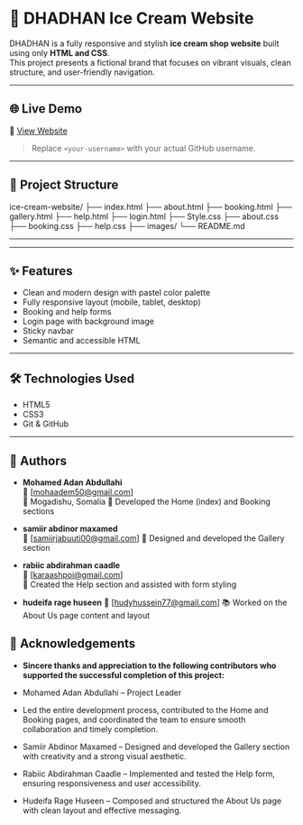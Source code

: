 # 🍨 DHADHAN Ice Cream Website

DHADHAN is a fully responsive and stylish **ice cream shop website** built using only **HTML and CSS**.  
This project presents a fictional brand that focuses on vibrant visuals, clean structure, and user-friendly navigation.

---

## 🌐 Live Demo

🔗 [View Website](https://<your-username>.github.io/ice-cream-website)

> Replace `<your-username>` with your actual GitHub username.

---

## 📂 Project Structure

ice-cream-website/
├── index.html
├── about.html
├── booking.html
├── gallery.html
├── help.html
├── login.html
├── Style.css
├── about.css
├── booking.css
├── help.css
├── images/
└── README.md

---

---

## ✨ Features

- Clean and modern design with pastel color palette  
- Fully responsive layout (mobile, tablet, desktop)  
- Booking and help forms  
- Login page with background image  
- Sticky navbar  
- Semantic and accessible HTML  

---

## 🛠 Technologies Used

- HTML5  
- CSS3  
- Git & GitHub  

---

## 👥 Authors

- **Mohamed Adan Abdullahi**  
  📧 [mohaadem50@gmail.com]  
  📍 Mogadishu, Somalia
  🔧 Developed the Home (index) and Booking sections

- **samiir abdinor maxamed**  
  📧 [samiirjabuuti00@gmail.com] 
  🎨 Designed and developed the Gallery section

- **rabiic abdirahman caadle**  
  📧 [karaashpoi@gmail.com]  
  🧪 Created the Help section and assisted with form styling

- **hudeifa rage huseen**
  📧 [hudyhussein77@gmail.com]
  📚 Worked on the About Us page content and layout 

## 🙏 Acknowledgements

- **Sincere thanks and appreciation to the following contributors who supported the successful completion of this project:**

 - Mohamed Adan Abdullahi – Project Leader
 - Led the entire development process, contributed to the Home and Booking pages, and coordinated the team to ensure smooth collaboration and      timely completion.

 - Samiir Abdinor Maxamed – Designed and developed the Gallery section with creativity and a strong visual aesthetic.

 - Rabiic Abdirahman Caadle – Implemented and tested the Help form, ensuring responsiveness and user accessibility.

 - Hudeifa Rage Huseen – Composed and structured the About Us page with clean layout and effective messaging.